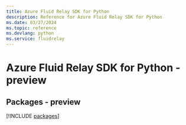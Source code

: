 ```yaml
---
title: Azure Fluid Relay SDK for Python
description: Reference for Azure Fluid Relay SDK for Python
ms.date: 03/27/2024
ms.topic: reference
ms.devlang: python
ms.service: fluidrelay
---
```

# Azure Fluid Relay SDK for Python - preview
## Packages - preview
[!INCLUDE [packages](fluid-relay-index.md)]